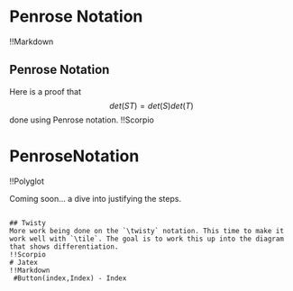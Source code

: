 # Penrose Notation

!!Markdown

## Penrose Notation
Here is a proof that $$det(ST) = det(S)det(T)$$ done using Penrose notation.
!!Scorpio
# PenroseNotation
!!Polyglot

Coming soon... a dive into justifying the steps.

~~~Polyglot

## Twisty
More work being done on the `\twisty` notation. This time to make it work well with `\tile`. The goal is to work this up into the diagram that shows differentiation.
!!Scorpio
# Jatex
!!Markdown
 #Button(index,Index) - Index